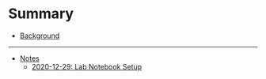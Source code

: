 # Summary 

- [Background](./background.md)

---

- [Notes]()
    - [2020-12-29: Lab Notebook Setup](./notes/2020-12-29.md)
